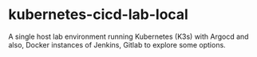# kubernetes-cicd-lab-local
A single host lab environment running Kubernetes (K3s) with Argocd and also, Docker instances of Jenkins, Gitlab to explore some options.
